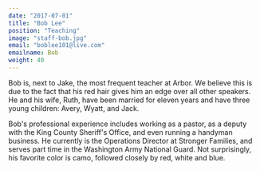 ```yaml
---
date: "2017-07-01"
title: "Bob Lee"
position: "Teaching"
image: "staff-bob.jpg"
email: "boblee101@live.com"
emailname: Bob
weight: 40
---
```


Bob is, next to Jake, the most frequent teacher at Arbor. We believe this is due to the fact that his red hair gives him an edge over all other speakers. He and his wife, Ruth, have been married for eleven years and have three young children: Avery, Wyatt, and Jack.

Bob's professional experience includes working as a pastor, as a deputy with the King County Sheriff's Office, and even running a handyman business. He currently is the Operations Director at Stronger Families, and serves part time in the Washington Army National Guard. Not surprisingly, his favorite color is camo, followed closely by red, white and blue.

